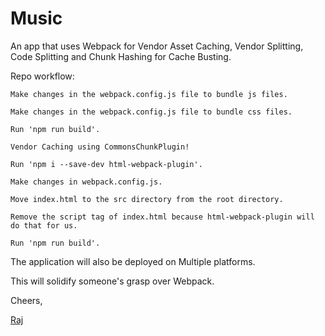# Music

An app that uses Webpack for Vendor Asset Caching, Vendor Splitting, Code Splitting and Chunk Hashing for Cache Busting.

Repo workflow:

`Make changes in the webpack.config.js file to bundle js files.`

`Make changes in the webpack.config.js file to bundle css files.`

`Run 'npm run build'.`

`Vendor Caching using CommonsChunkPlugin!`

`Run 'npm i --save-dev html-webpack-plugin'.`

`Make changes in webpack.config.js.`

`Move index.html to the src directory from the root directory.`

`Remove the script tag of index.html because html-webpack-plugin will do that for us.`

`Run 'npm run build'.`

The application will also be deployed on Multiple platforms.

This will solidify someone's grasp over Webpack.

Cheers,

[Raj](https://twitter.com/rja907)
